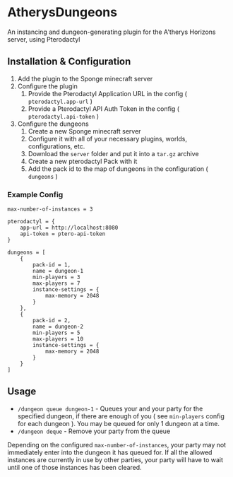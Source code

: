 # AtherysDungeons
An instancing and dungeon-generating plugin for the A'therys Horizons server, using Pterodactyl

## Installation & Configuration

1. Add the plugin to the Sponge minecraft server
2. Configure the plugin
    1. Provide the Pterodactyl Application URL in the config ( `pterodactyl.app-url` )
    2. Provide a Pterodactyl API Auth Token in the config ( `pterodactyl.api-token` )
3. Configure the dungeons
    1. Create a new Sponge minecraft server
    2. Configure it with all of your necessary plugins, worlds, configurations, etc.
    3. Download the `server` folder and put it into a `tar.gz` archive
    4. Create a new pterodactyl Pack with it
    4. Add the pack id to the map of dungeons in the configuration ( `dungeons` )
    
### Example Config

```hocon
max-number-of-instances = 3

pterodactyl = {
    app-url = http://localhost:8080
    api-token = ptero-api-token
}

dungeons = [
    {
        pack-id = 1,
        name = dungeon-1
        min-players = 3
        max-players = 7
        instance-settings = {
            max-memory = 2048
        }
    },
    {
        pack-id = 2,
        name = dungeon-2
        min-players = 5
        max-players = 10
        instance-settings = {
            max-memory = 2048
        }
    }
]
```

## Usage

* `/dungeon queue dungeon-1` - Queues your and your party for the specified dungeon, if there are enough of you ( see `min-players` config for each dungeon ). You may be queued for only 1 dungeon at a time.
* `/dungeon deque` - Remove your party from the queue

Depending on the configured `max-number-of-instances`, your party may not immediately enter into the dungeon it has queued for.
If all the allowed instances are currently in use by other parties, your party will have to wait until one of those instances has been cleared.